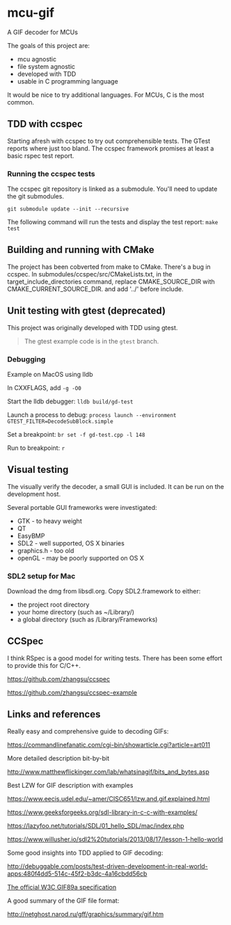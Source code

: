 # mcu-gif

A GIF decoder for MCUs

The goals of this project are:

- mcu agnostic
- file system agnostic
- developed with TDD
- usable in C programming language

It would be nice to try additional languages. For MCUs, C is the most common.

## TDD with ccspec
Starting afresh with ccspec to try out comprehensible tests.
The GTest reports where just too bland.
The ccspec framework promises at least a basic rspec test report.

### Running the ccspec tests
The ccspec git repository is linked as a submodule.
You'll need to update the git submodules.

``git submodule update --init --recursive``

The following command will run the tests and display the test report:
``make test``

## Building and running with CMake
The project has been cobverted from make to CMake.
There's a bug in ccspec. In submodules/ccspec/src/CMakeLists.txt,
in the target_include_directories command,
replace CMAKE_SOURCE_DIR with CMAKE_CURRENT_SOURCE_DIR.
and add '../' before include.

## Unit testing with gtest (deprecated)
This project was originally developed with TDD using gtest.

> The gtest example code is in the ``gtest`` branch.

### Debugging
Example on MacOS using lldb

In CXXFLAGS, add ``-g -O0``

Start the lldb debugger: ``lldb build/gd-test``

Launch a process to debug: ``process launch --environment GTEST_FILTER=DecodeSubBlock.simple``

Set a breakpoint: ``br set -f gd-test.cpp -l 148``

Run to breakpoint: ``r``

## Visual testing
The visually verify the decoder, a small GUI is included. It can be run on the development host.

Several portable GUI frameworks were investigated:

- GTK - to heavy weight
- QT 
- EasyBMP 
- SDL2 - well supported, OS X binaries
- graphics.h - too old
- openGL - may be poorly supported on OS X

### SDL2 setup for Mac
Download the dmg from libsdl.org.
Copy SDL2.framework to either:
- the project root directory
- your home directory (such as ~/Library/)
- a global directory (such as /Library/Frameworks)

## CCSpec
I think RSpec is a good model for writing tests. There has been some effort to provide this for C/C++.

https://github.com/zhangsu/ccspec

https://github.com/zhangsu/ccspec-example

## Links and references

Really easy and comprehensive guide to decoding GIFs:
 
https://commandlinefanatic.com/cgi-bin/showarticle.cgi?article=art011

More detailed description bit-by-bit

http://www.matthewflickinger.com/lab/whatsinagif/bits_and_bytes.asp

Best LZW for GIF description with examples

https://www.eecis.udel.edu/~amer/CISC651/lzw.and.gif.explained.html

https://www.geeksforgeeks.org/sdl-library-in-c-c-with-examples/

https://lazyfoo.net/tutorials/SDL/01_hello_SDL/mac/index.php

https://www.willusher.io/sdl2%20tutorials/2013/08/17/lesson-1-hello-world

Some good insights into TDD applied to GIF decoding:

http://debuggable.com/posts/test-driven-development-in-real-world-apps:480f4dd5-514c-45f2-b3dc-4a16cbdd56cb

[The official W3C GIF89a specification](https://www.w3.org/Graphics/GIF/spec-gif89a.txt)

A good summary of the GIF file format:

http://netghost.narod.ru/gff/graphics/summary/gif.htm

 

